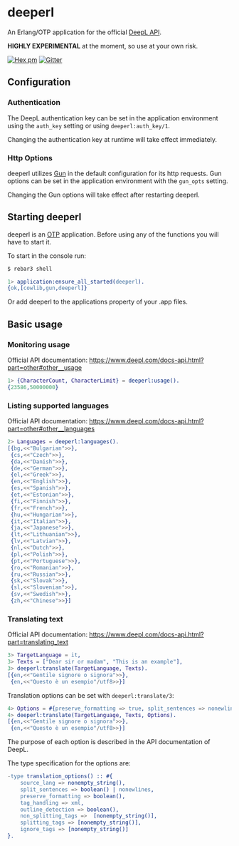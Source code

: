 # deeperl

An Erlang/OTP application for the official [DeepL  API].

**HIGHLY EXPERIMENTAL** at the moment, so use at your own risk.

[![Hex pm](https://img.shields.io/hexpm/v/deeperl.svg?style=flat)](https://hex.pm/packages/deeperl)
[![Gitter](https://badges.gitter.im/l-x/deeperl.svg)](https://gitter.im/l-x/deeperl?utm_source=badge&utm_medium=badge&utm_campaign=pr-badge)

## Configuration

### Authentication
The DeepL authentication key can be set in the application environment using the `auth_key` setting or using `deeperl:auth_key/1`.

Changing the authentication key at runtime will take effect immediately.


### Http Options
deeperl utilizes [Gun] in the default configuration for its http requests. Gun options can be set in the application environment with the `gun_opts` setting.

Changing the Gun options will take effect after restarting deeperl.

## Starting deeperl
deeperl is an [OTP] application. Before using any of the functions you will have to start it.

To start in the console run:
```sh
$ rebar3 shell
```
```erlang
1> application:ensure_all_started(deeperl).
{ok,[cowlib,gun,deeperl]}
```
Or add deeperl to the applications property of your .app files.

## Basic usage
### Monitoring usage
Official API documentation: <https://www.deepl.com/docs-api.html?part=other#other__usage>
```erlang
1> {CharacterCount, CharacterLimit} = deeperl:usage().
{23586,50000000}
````

### Listing supported languages
Official API documentation: <https://www.deepl.com/docs-api.html?part=other#other__languages>
```erlang
2> Languages = deeperl:languages().
[{bg,<<"Bulgarian">>},
 {cs,<<"Czech">>},
 {da,<<"Danish">>},
 {de,<<"German">>},
 {el,<<"Greek">>},
 {en,<<"English">>},
 {es,<<"Spanish">>},
 {et,<<"Estonian">>},
 {fi,<<"Finnish">>},
 {fr,<<"French">>},
 {hu,<<"Hungarian">>},
 {it,<<"Italian">>},
 {ja,<<"Japanese">>},
 {lt,<<"Lithuanian">>},
 {lv,<<"Latvian">>},
 {nl,<<"Dutch">>},
 {pl,<<"Polish">>},
 {pt,<<"Portuguese">>},
 {ro,<<"Romanian">>},
 {ru,<<"Russian">>},
 {sk,<<"Slovak">>},
 {sl,<<"Slovenian">>},
 {sv,<<"Swedish">>},
 {zh,<<"Chinese">>}]
````

### Translating text
Official API documentation: <https://www.deepl.com/docs-api.html?part=translating_text>

```erlang
3> TargetLanguage = it,
3> Texts = ["Dear sir or madam", "This is an example"],
3> deeperl:translate(TargetLanguage, Texts).
[{en,<<"Gentile signore o signora">>},
 {en,<<"Questo è un esempio"/utf8>>}]
```

Translation options can be set with `deeperl:translate/3`:
```erlang
4> Options = #{preserve_formatting => true, split_sentences => nonewlines},
4> deeperl:translate(TargetLanguage, Texts, Options).
[{en,<<"Gentile signore o signora">>},
 {en,<<"Questo è un esempio"/utf8>>}]
```
The purpose of each option is described in the API documentation of DeepL.

The type specification for the options are:
```erlang
-type translation_options() :: #{
    source_lang => nonempty_string(),
    split_sentences => boolean() | nonewlines,
    preserve_formatting => boolean(),
    tag_handling => xml,
    outline_detection => boolean(),
    non_splitting_tags =>  [nonempty_string()],
    splitting_tags => [nonempty_string()],
    ignore_tags => [nonempty_string()]
}.
````

[DeepL  API]: https://www.deepl.com/docs-api.html
[Gun]: https://ninenines.eu/docs/en/gun/2.0/guide/
[hex]: https://hex.pm/packages/deeperl
[OTP]: http://www.erlang.org/doc/design_principles/users_guide.html
